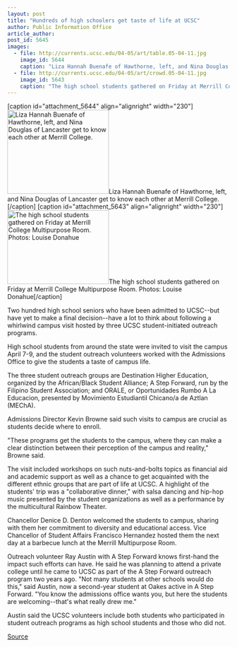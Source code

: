```yaml
---
layout: post
title: "Hundreds of high schoolers get taste of life at UCSC"
author: Public Information Office
article_author: 
post_id: 5645
images:
  - file: http://currents.ucsc.edu/04-05/art/table.05-04-11.jpg
    image_id: 5644
    caption: "Liza Hannah Buenafe of Hawthorne, left, and Nina Douglas of Lancaster get to know each other at Merrill College."
  - file: http://currents.ucsc.edu/04-05/art/crowd.05-04-11.jpg
    image_id: 5643
    caption: "The high school students gathered on Friday at Merrill College Multipurpose Room. Photos: Louise Donahue"
---
```


[caption id="attachment_5644" align="alignright" width="230"]<a href="http://dev-ucsc-news.pantheonsite.io/wp-content/uploads/2005/04/table.05-04-11.jpg"><img class="size-full wp-image-5644" src="http://dev-ucsc-news.pantheonsite.io/wp-content/uploads/2005/04/table.05-04-11.jpg" alt="Liza Hannah Buenafe of Hawthorne, left, and Nina Douglas of Lancaster get to know each other at Merrill College." width="230" height="190" /></a>Liza Hannah Buenafe of Hawthorne, left, and Nina Douglas of Lancaster get to know each other at Merrill College.[/caption]
[caption id="attachment_5643" align="alignright" width="230"]<a href="http://dev-ucsc-news.pantheonsite.io/wp-content/uploads/2005/04/crowd.05-04-11.jpg"><img class="size-full wp-image-5643" src="http://dev-ucsc-news.pantheonsite.io/wp-content/uploads/2005/04/crowd.05-04-11.jpg" alt="The high school students gathered on Friday at Merrill College Multipurpose Room. Photos: Louise Donahue" width="230" height="167" /></a>The high school students gathered on Friday at Merrill College Multipurpose Room. Photos: Louise Donahue[/caption]
<a name="content" id="content"></a>
<p>
  Two hundred high school seniors who have been admitted to UCSC--but have yet to make a final decision--have a lot to think about following a whirlwind campus visit hosted by three UCSC student-initiated outreach programs.
</p>
<p>
  High school students from around the state were invited to visit the campus April 7-9, and the student outreach volunteers worked with the Admissions Office to give the students a taste of campus life.<br>
</p>
<p>
  The three student outreach groups are Destination Higher Education, organized by the African/Black Student Alliance; A Step Forward, run by the Filipino Student Association; and ORALE, or Oportunidades Rumbo A La Educacion, presented by Movimiento Estudiantil Chicano/a de Aztlan (MEChA).<br>
</p>
<p>
  Admissions Director Kevin Browne said such visits to campus are crucial as students decide where to enroll.
</p>
<p>
  "These programs get the students to the campus, where they can make a clear distinction between their perception of the campus and reality," Browne said.<br>
</p>
<p>
  The visit included workshops on such nuts-and-bolts topics as financial aid and academic support as well as a chance to get acquainted with the different ethnic groups that are part of life at UCSC. A highlight of the students' trip was a "collaborative dinner," with salsa dancing and hip-hop music presented by the student organizations as well as a performance by the multicultural Rainbow Theater.<br>
</p>
<p>
  Chancellor Denice D. Denton welcomed the students to campus, sharing with them her commitment to diversity and educational access. Vice Chancellor of Student Affairs Francisco Hernandez hosted them the next day at a barbecue lunch at the Merrill Multipurpose Room.<br>
</p>
<p>
  Outreach volunteer Ray Austin with A Step Forward knows first-hand the impact such efforts can have. He said he was planning to attend a private college until he came to UCSC as part of the A Step Forward outreach program two years ago. "Not many students at other schools would do this," said Austin, now a second-year student at Oakes active in A Step Forward. "You know the admissions office wants you, but here the students are welcoming--that's what really drew me."
</p>
<p>
  Austin said the UCSC volunteers include both students who participated in student outreach programs as high school students and those who did not.<br>
</p>
<p><a href="http://www1.ucsc.edu/currents/04-05/04-11/outreach.asp" title="Permalink to outreach">Source</a></p>
